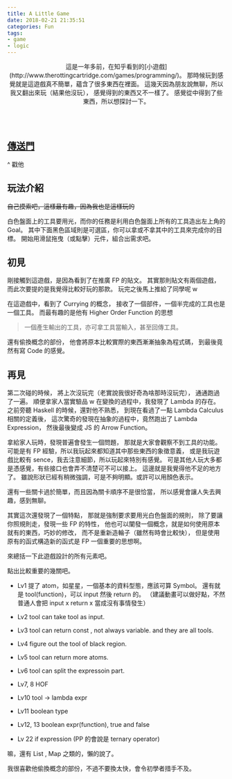 ```yaml
---
title: A Little Game
date: 2018-02-21 21:35:51
categories: Fun
tags:
- game
- logic
---
```


<center>
這是一年多前，在知乎看到的[小遊戲](http://www.therottingcartridge.com/games/programming/)。
那時候玩到感覺就是這遊戲真不簡單，蘊含了很多東西在裡面。
這幾天因為朋友說無聊，所以我又翻出來玩（結果他沒玩），
感覺得到的東西又不一樣了。
感覺從中得到了些東西，所以想探討一下。
</center>

<!-- more -->
<br><br>

## [傳送門](http://www.therottingcartridge.com/games/programming/)
   ^ 戳他

## 玩法介紹

<s>自己摸索吧，這樣最有趣，因為我也是這樣玩的</s>

白色盤面上的工具要用光，而你的任務是利用白色盤面上所有的工具造出左上角的 Goal。
其中下面黑色區域則是可選區，你可以拿或不拿其中的工具來完成你的目標。
開始用滑鼠拖曳（或點擊）元件，組合出需求吧。

## 初見

剛接觸到這遊戲，是因為看到了在推廣 FP 的貼文。
其實那則貼文有兩個遊戲，而此次要提的是我覺得比較好玩的那款。
玩完之後馬上推給了同學呢 w

在這遊戲中，看到了 Currying 的概念，
接收了一個部件，一個半完成的工具也是一個工具。
而最有趣的是他有 Higher Order Function 的思想

> 一個產生輸出的工具，亦可拿工具當輸入，甚至回傳工具。

還有偷換概念的部份，
他會將原本比較實際的東西漸漸抽象為程式碼，
到最後竟然有寫 Code 的感覺。

## 再見

第二次碰的時候，
將上次沒玩完（老實說我很好奇為啥那時沒玩完）， 通通跑過了一遍。
順便拿家人當實驗品 w
在變換的過程中，我發現了 Lambda 的存在。
之前旁聽 Haskell 的時候，還對他不熟悉，
到現在看過了一點 Lambda Calculus 相關的定義後，
這次驚奇的發現在抽象的過程中，竟然跑出了 Lambda Expression，
然後最後變成 JS 的 Arrow Function。

拿給家人玩時，發現普遍會發生一個問題，
那就是大家會觀察不到工具的功能。
可能是有 FP 經驗，所以我玩起來都知道其中那些東西的象徵意義，
或是我玩遊戲比較有 sence，我去注意細節，所以玩起來特別有感覺。
可是其他人玩大多都是憑感覺，有些接口也會弄不清楚可不可以接上。
這邊就是我覺得他不足的地方了。
雖說形狀已經有稍微強調，可是不夠明顯。或許可以用顏色表示。

還有一些關卡過於簡單，而且因為關卡順序不是很恰當，
所以感覺會讓人失去興趣，感到無聊。

其實這次還發現了一個特點，
那就是強制要求要用光白色盤面的規則，
除了要讓你照規則走，發現一些 FP 的特性，
他也可以闡發一個概念，就是如何使用原本就有的東西，巧妙的修改，
而不是重新造輪子（雖然有時會比較快），
但是使用原有的函式構造新的函式是 FP 一個重要的思想啊。

來總括一下此遊戲設計的所有元素吧。

點出比較重要的幾關吧。
- Lv1
   提了 atom，如星星，一個基本的資料型態，應該可算 Symbol。
   還有就是 tool(function)，可以 input 然後 return 的。
   （建議動畫可以做好點，不然普通人會把 input x return x 當成沒有事情發生）

- Lv2
   tool can take tool as input.

- Lv3
   tool can return const , not always variable.
   and they are all tools.

- Lv4
   figure out the tool of black region.

- Lv5
   tool can return more atoms.

- Lv6
   tool can split the expressoin part.

- Lv7, 8
   HOF

- Lv10
   tool -> lambda expr

- Lv11
   boolean type

- Lv12, 13
   boolean expr(function), true and false

- Lv 22
   if expression (PP 的會說是 ternary operator)

嘛，還有 List , Map 之類的，懶的說了。

我很喜歡他偷換概念的部份，不過不要換太快，會令初學者措手不及。

